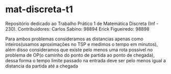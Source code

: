 # mat-discreta-t1
Repositório dedicado ao Trabalho Prático 1 de Matemática Discreta (Inf - 230).
Contribuidores: 
Carlos Sabino: 98894
Erick Figueiredo: 98898

Para ambos problemas consideramos as distancias apenas como inteiros(usamos aproximações no TSP e medimos o tempo em minutos), além disso consideramos que existe pelo menos uma rota possível no problema de OP(o caminho do ponto de partida ao ponto de chegada), dessa forma o tempo limite passado na entrada deve ser pelo menos igual a distancia da partida até a chegada
